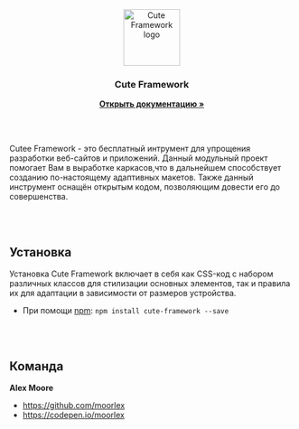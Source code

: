 <br>
<br>
<p align="center">
    <img src="https://user-images.githubusercontent.com/20378514/55952557-9487f800-5c62-11e9-8ce3-b145b9182c74.png" alt="Cute Framework logo" width="100" height="100">
</p>
<h3 align="center">Cute Framework</h3>
<p align="center">
  <a href="https://github.com/MoorLex/Cute-Framework/tree/master/docs"><strong>Открыть документацию »</strong></a>
</p>
<br>
<br>

Cutee Framework - это бесплатный интрумент для упрощения разработки веб-сайтов и приложений. Данный модульный проект 
помогает Вам в выработке каркасов,что в дальнейшем способствует созданию по-настоящему адаптивных макетов. 
Также данный инструмент оснащён открытым кодом, позволяющим довести его до совершенства. 

<br>
<br>

## Установка

Установка Cute Framework включает в себя как CSS-код с набором различных классов для стилизации основных элементов, 
так и правила их для адаптации в зависимости от размеров устройства. 

- При помощи [npm](https://www.npmjs.com/): `npm install cute-framework --save`

<br>
<br>

## Команда

**Alex Moore**
- https://github.com/moorlex
- https://codepen.io/moorlex
